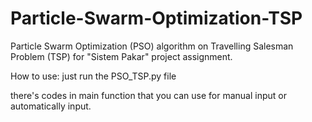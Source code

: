 # Particle-Swarm-Optimization-TSP
Particle Swarm Optimization (PSO) algorithm on Travelling Salesman Problem (TSP) for "Sistem Pakar" project assignment.

How to use:
just run the PSO_TSP.py file

there's codes in main function that you can use for manual input or automatically input.
